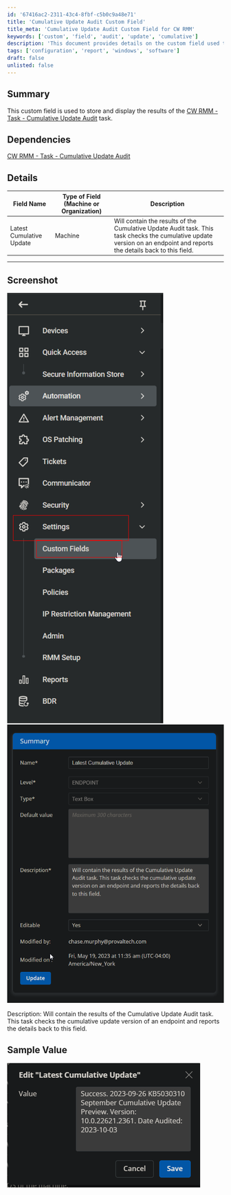 ```yaml
---
id: '67416ac2-2311-43c4-8fbf-c5b0c9a48e71'
title: 'Cumulative Update Audit Custom Field'
title_meta: 'Cumulative Update Audit Custom Field for CW RMM'
keywords: ['custom', 'field', 'audit', 'update', 'cumulative']
description: 'This document provides details on the custom field used to store and display the results of the Cumulative Update Audit task in ConnectWise RMM. It includes information about the field type, dependencies, and sample values.'
tags: ['configuration', 'report', 'windows', 'software']
draft: false
unlisted: false
---
```

## Summary

This custom field is used to store and display the results of the [CW RMM - Task - Cumulative Update Audit](https://proval.itglue.com/DOC-5078775-14029442) task.

## Dependencies

[CW RMM - Task - Cumulative Update Audit](https://proval.itglue.com/DOC-5078775-14029442)

## Details

| Field Name                | Type of Field (Machine or Organization) | Description                                                                                                                                           |
|---------------------------|-----------------------------------------|-------------------------------------------------------------------------------------------------------------------------------------------------------|
| Latest Cumulative Update   | Machine                                 | Will contain the results of the Cumulative Update Audit task. This task checks the cumulative update version on an endpoint and reports the details back to this field. |

---

## Screenshot

![Screenshot 1](../../../static/img/Latest-Cumulative-Update/image_1.png)
![Screenshot 2](../../../static/img/Latest-Cumulative-Update/image_2.png)

Description: Will contain the results of the Cumulative Update Audit task. This task checks the cumulative update version of an endpoint and reports the details back to this field.

## Sample Value

![Sample Value](../../../static/img/Latest-Cumulative-Update/image_3.png)







